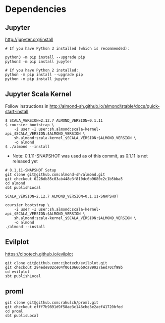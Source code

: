 # Dependencies

## Jupyter 
http://jupyter.org/install
```shell
# If you have Python 3 installed (which is recommended):

python3 -m pip install --upgrade pip
python3 -m pip install jupyter

# If you have Python 2 installed:
python -m pip install --upgrade pip
python -m pip install jupyter

```

## Jupyter Scala Kernel

Follow instructions in http://almond-sh.github.io/almond/stable/docs/quick-start-install

```shell
$ SCALA_VERSION=2.12.7 ALMOND_VERSION=0.1.11
$ coursier bootstrap \
    -i user -I user:sh.almond:scala-kernel-api_$SCALA_VERSION:$ALMOND_VERSION \
    sh.almond:scala-kernel_$SCALA_VERSION:$ALMOND_VERSION \
    -o almond
$ ./almond --install    
```
* Note: 0.1.11-SNAPSHOT was used as of this commit, as 0.1.11 is not released yet

```shell
# 0.1.11-SNAPSHOT Setup
git clone git@github.com:almond-sh/almond.git
git checkout 0228db85c03ab448e3f810dc6b9680c2c1b5bba5
cd almond
sbt publishLocal

SCALA_VERSION=2.12.7 ALMOND_VERSION=0.1.11-SNAPSHOT

coursier bootstrap \
    -i user -I user:sh.almond:scala-kernel-api_$SCALA_VERSION:$ALMOND_VERSION \
    sh.almond:scala-kernel_$SCALA_VERSION:$ALMOND_VERSION \
    -o almond
./almond --install 
```

## Evilplot

https://cibotech.github.io/evilplot

```
git clone git@github.com:cibotech/evilplot.git
git checkout 294ede802ce04f0610666b0ca89927aed70cf99b
cd evilplot
sbt publishLocal
```

## proml

```
git clone git@github.com:rahulch/proml.git
git checkout efff7b9891d9f58ae3c146cbe3e2aef41720bfed
cd proml
sbt publisLocal
```
